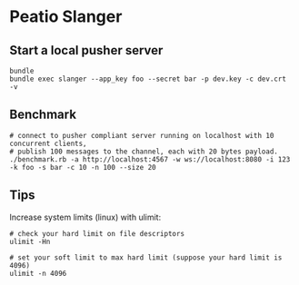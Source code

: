 # Peatio Slanger

## Start a local pusher server

    bundle
    bundle exec slanger --app_key foo --secret bar -p dev.key -c dev.crt  -v

## Benchmark

    # connect to pusher compliant server running on localhost with 10 concurrent clients,
    # publish 100 messages to the channel, each with 20 bytes payload.
    ./benchmark.rb -a http://localhost:4567 -w ws://localhost:8080 -i 123 -k foo -s bar -c 10 -n 100 --size 20

## Tips

Increase system limits (linux) with ulimit:

    # check your hard limit on file descriptors
    ulimit -Hn

    # set your soft limit to max hard limit (suppose your hard limit is 4096)
    ulimit -n 4096
